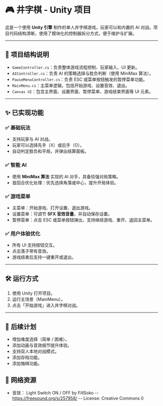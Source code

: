 # 🎮 井字棋 - Unity 项目

这是一个使用 **Unity 引擎** 制作的单人井字棋游戏，玩家可以和内置的 AI 对战。项目代码结构清晰，使用了模块化的控制器拆分方式，便于维护与扩展。

---

## 🧩 项目结构说明

- `GameController.cs`：负责整体游戏流程控制、玩家输入、UI 更新。
- `AIController.cs`：负责 AI 的策略选择与胜负判断（使用 MiniMax 算法）。
- `PauseMenuController.cs`：负责 ESC 或菜单按钮触发的暂停菜单功能。
- `MainMenu.cs`：主菜单逻辑，包括开始游戏、设置音效、退出。
- `Canvas UI`：包含主界面、设置界面、暂停菜单、游戏结束界面等 UI 元素。

---

## ✨ 已实现功能

### ✅ 基础玩法
- 支持玩家与 AI 对战。
- 玩家可以选择先手（X）或后手（O）。
- 自动判定胜负和平局，并弹出结算面板。

### ✅ 智能 AI
- 使用 **MiniMax 算法** 实现的 AI 对手，具备较强对局策略。
- 首回合优化处理：优先选择角落或中心，提升开局体验。

### ✅ 游戏菜单
- 主菜单：开始游戏、打开设置、退出游戏。
- 设置菜单：可调节 **SFX 音效音量**，并自动保存设置。
- 暂停菜单：点击 ESC 或菜单按钮弹出，支持继续游戏、重开、返回主菜单。

### ✅ 用户体验优化
- 所有 UI 支持按钮交互。
- 点击落子带有音效。
- 游戏结束后支持一键重开或退出。

---

## 🛠️ 运行方式

1. 使用 Unity 打开项目。
2. 运行主场景（MainMenu）。
3. 点击「开始游戏」进入井字棋对战。

---

## 📁 后续计划

- 增加难度选择（简单 / 困难）。
- 添加动画与音效细节提升体验。
- 支持双人本地对战模式。
- 添加存档功能。
- 添加悔棋功能。


## 📁 网络资源
- 音效： Light Switch ON / OFF by FillSoko -- https://freesound.org/s/257958/ -- License: Creative Commons 0

